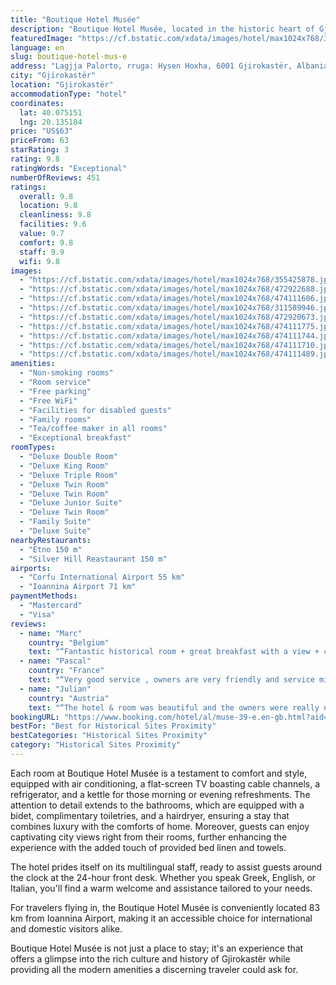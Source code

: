 ```yaml
---
title: "Boutique Hotel Musée"
description: "Boutique Hotel Musée, located in the historic heart of Gjirokastër and a mere 45 km from the serene Zaravina Lake, stands out for its exceptional services and amenities."
featuredImage: "https://cf.bstatic.com/xdata/images/hotel/max1024x768/355425878.jpg?k=37f6e93693d0e03db33f115acb34b53590247ad325ac27c31f83872eeac318aa&o=&hp=1"
language: en
slug: boutique-hotel-mus-e
address: "Lagjja Palorto, rruga: Hysen Hoxha, 6001 Gjirokastër, Albania"
city: "Gjirokastër"
location: "Gjirokastër"
accommodationType: "hotel"
coordinates:
  lat: 40.075151
  lng: 20.135184
price: "US$63"
priceFrom: 63
starRating: 3
rating: 9.8
ratingWords: "Exceptional"
numberOfReviews: 451
ratings:
  overall: 9.8
  location: 9.8
  cleanliness: 9.8
  facilities: 9.6
  value: 9.7
  comfort: 9.8
  staff: 9.9
  wifi: 9.8
images:
  - "https://cf.bstatic.com/xdata/images/hotel/max1024x768/355425878.jpg?k=37f6e93693d0e03db33f115acb34b53590247ad325ac27c31f83872eeac318aa&o=&hp=1"
  - "https://cf.bstatic.com/xdata/images/hotel/max1024x768/472922688.jpg?k=3ae41a08a5846f6780a2377c8730db4b1a5ea5a7e5ebb3d1960a87e046152fa6&o=&hp=1"
  - "https://cf.bstatic.com/xdata/images/hotel/max1024x768/474111606.jpg?k=cdf59b0a0a1bf2c6156c60132946807890827223be53b529c1c26d3293f6e4ca&o=&hp=1"
  - "https://cf.bstatic.com/xdata/images/hotel/max1024x768/311589946.jpg?k=1456e2c6e8bacef9f044e97bf73f65c8213613d407e2d385361a3fd5e617b698&o=&hp=1"
  - "https://cf.bstatic.com/xdata/images/hotel/max1024x768/472920673.jpg?k=3da16fa13a87a3709cca1126a122e5766feaffb851276c7c3c12e8d1163ff7fe&o=&hp=1"
  - "https://cf.bstatic.com/xdata/images/hotel/max1024x768/474111775.jpg?k=3e160c9bed37b94b2591475635a8009322f0151908b682a009b1f30589247682&o=&hp=1"
  - "https://cf.bstatic.com/xdata/images/hotel/max1024x768/474111744.jpg?k=1ff25ab04a1996d1f470872d28c971ed1b89dba44d98e4713113f8e2247b6d76&o=&hp=1"
  - "https://cf.bstatic.com/xdata/images/hotel/max1024x768/474111710.jpg?k=52f4fe3ecd32d310e0890dcc3c855ba1f35ab24df00a39298dc6df4bd1cbef0f&o=&hp=1"
  - "https://cf.bstatic.com/xdata/images/hotel/max1024x768/474111489.jpg?k=9acc033f336565cdc9cc29b6d239ef6a50c5f04c3857a2040d2e93a5fcf95b87&o=&hp=1"
amenities:
  - "Non-smoking rooms"
  - "Room service"
  - "Free parking"
  - "Free WiFi"
  - "Facilities for disabled guests"
  - "Family rooms"
  - "Tea/coffee maker in all rooms"
  - "Exceptional breakfast"
roomTypes:
  - "Deluxe Double Room"
  - "Deluxe King Room"
  - "Deluxe Triple Room"
  - "Deluxe Twin Room"
  - "Deluxe Twin Room"
  - "Deluxe Junior Suite"
  - "Deluxe Twin Room"
  - "Family Suite"
  - "Deluxe Suite"
nearbyRestaurants:
  - "Etno 150 m"
  - "Silver Hill Reastaurant 150 m"
airports:
  - "Corfu International Airport 55 km"
  - "Ioannina Airport 71 km"
paymentMethods:
  - "Mastercard"
  - "Visa"
reviews:
  - name: "Marc"
    country: "Belgium"
    text: "“Fantastic historical room + great breakfast with a view + central location”"
  - name: "Pascal"
    country: "France"
    text: "“Very good service , owners are very friendly and service minded. Beautiful hotel. Delicious breakfast.”"
  - name: "Julian"
    country: "Austria"
    text: "“The hotel & room was beautiful and the owners were really nice to us! We felt like all our wishes were matched and additionally, the breakfast was great :) definitely recommend to stay there to anyone.”"
bookingURL: "https://www.booking.com/hotel/al/muse-39-e.en-gb.html?aid=8035640"
bestFor: "Best for Historical Sites Proximity"
bestCategories: "Historical Sites Proximity"
category: "Historical Sites Proximity"
---
```


Each room at Boutique Hotel Musée is a testament to comfort and style, equipped with air conditioning, a flat-screen TV boasting cable channels, a refrigerator, and a kettle for those morning or evening refreshments. The attention to detail extends to the bathrooms, which are equipped with a bidet, complimentary toiletries, and a hairdryer, ensuring a stay that combines luxury with the comforts of home. Moreover, guests can enjoy captivating city views right from their rooms, further enhancing the experience with the added touch of provided bed linen and towels.

The hotel prides itself on its multilingual staff, ready to assist guests around the clock at the 24-hour front desk. Whether you speak Greek, English, or Italian, you'll find a warm welcome and assistance tailored to your needs.

For travelers flying in, the Boutique Hotel Musée is conveniently located 83 km from Ioannina Airport, making it an accessible choice for international and domestic visitors alike.

Boutique Hotel Musée is not just a place to stay; it's an experience that offers a glimpse into the rich culture and history of Gjirokastër while providing all the modern amenities a discerning traveler could ask for.